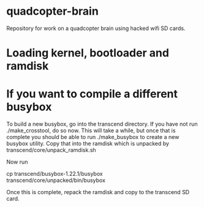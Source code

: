 quadcopter-brain
================

Repository for work on a quadcopter brain using hacked wifi SD cards.


Loading kernel, bootloader and ramdisk
======================================


If you want to compile a different busybox
==========================================
To build a new busybox, go into the transcend directory. If you have not run
./make_crosstool, do so now. This will take a while, but once that is complete
you should be able to run ./make_busybox to create a new busybox utility. Copy
that into the ramdisk which is unpacked by transcend/core/unpack_ramdisk.sh 

Now run

cp transcend/busybox-1.22.1/busybox transcend/core/unpacked/bin/busybox

Once this is complete, repack the ramdisk and copy to the transcend SD card.
